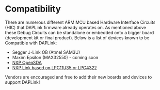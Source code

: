 # Compatibility

There are numerous different ARM MCU based Hardware Interface Circuits (HIC) that DAPLink firmware already operates on. As mentioned above these Debug Circuits can be standalone or embedded onto a bigger board (development kit or final product). Below is a list of devices known to be Compatible with DAPLink:
* Segger J-Link OB (Atmel SAM3U)
* Maxim Epsilon (MAX32550) - coming soon
* [NXP OpenSDA](http://www.nxp.com/products/software-and-tools/run-time-software/kinetis-software-and-tools/ides-for-kinetis-mcus/opensda-serial-and-debug-adapter:OPENSDA)
* [NXP Link based on LPC11U35 or LPC4322](https://www.lpcware.com/LPCXpressoBoards)

Vendors are encouraged and free to add their new boards and devices to support DAPLink!
